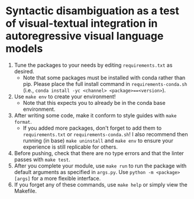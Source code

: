 # Syntactic disambiguation as a test of visual-textual integration in autoregressive visual language models

1. Tune the packages to your needs by editing `requirements.txt` as desired.
    - Note that some packages must be installed with conda rather than pip. Please place the full install command in `requirements-conda.sh` (i.e., `conda install -yc <channel> <package>==<version>`).
2. Use `make env` to create your environment!
    - Note that this expects you to already be in the conda base environment.
3. After writing some code, make it conform to style guides with `make format`.
    - If you added more packages, don't forget to add them to `requirements.txt` or `requirements-conda.sh`! I also recommend then running (in base) `make uninstall` and `make env` to ensure your experience is still replicable for others.
4. Before pushing, check that there are no type errors and that the linter passes with `make test`.
5. After you complete your module, use `make run` to run the package with default arguments as specified in `args.py`. Use `python -m <package> [args]` for a more flexible interface.
6. If you forget any of these commands, use `make help` or simply view the Makefile.
